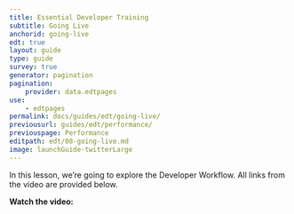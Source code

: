 ```yaml
---
title: Essential Developer Training
subtitle: Going Live
anchorid: going-live
edt: true
layout: guide
type: guide
survey: true
generator: pagination
pagination:
    provider: data.edtpages
use:
    - edtpages
permalink: docs/guides/edt/going-live/
previousurl: guides/edt/performance/
previouspage: Performance
editpath: edt/08-going-live.md
image: launchGuide-twitterLarge
---
```


In this lesson, we’re going to explore the Developer Workflow.
All links from the video are provided below.

**Watch the video:**

<script src="https://fast.wistia.com/embed/medias/azplm7zg2g.jsonp" async></script><script src="https://fast.wistia.com/assets/external/E-v1.js" async></script><div class="wistia_responsive_padding" style="padding:56.25% 0 0 0;position:relative;"><div class="wistia_responsive_wrapper" style="height:100%;left:0;position:absolute;top:0;width:100%;"><div class="wistia_embed wistia_async_azplm7zg2g videoFoam=true" style="height:100%;position:relative;width:100%"><div class="wistia_swatch" style="height:100%;left:0;opacity:0;overflow:hidden;position:absolute;top:0;transition:opacity 200ms;width:100%;"><img src="https://fast.wistia.com/embed/medias/azplm7zg2g/swatch" style="filter:blur(5px);height:100%;object-fit:contain;width:100%;" alt="preview of video with a play button" onload="this.parentNode.style.opacity=1;" />

<br />

**Resource Links From Video**

 - [Pricing Comparison](https://pantheon.io/plans/pricing-comparison)
 - [Performance and load testing](/docs/load-and-performance-testing/)
 - [Varnish Checker](http://varnishcheck.pantheon.io/)
 - [Performance guide](/docs/guides/frontend-performance/)
 - [Google Page Speed](https://developers.google.com/speed/pagespeed/insights/)
 - [Webpagetest.org](https://www.webpagetest.org)
 - [SiteSpeed](https://www.sitespeed.io/)
 - [Launch Essentials](/docs/guides/launch/)
 - [Domains and DNS](/docs/domains/)
 - [Manage Plans in the Site Dashboard](/docs/site-plan/)
 - [Pantheon's Global CDN](/docs/global-cdn/)
 - [HTTPS on Pantheon's Global CDN](/docs/https/)
 - [Redirect to a Primary Domain](/docs/redirects/#redirect-to-https)
 - [Require HTTPS with the HSTS Header](/docs/hsts/)


<Callout title="Need more help? Get in touch:">

 - [Power Users](/docs/power-users/)
 - [Pantheon Support](/docs/support/)
 - [Office Hours](https://pantheon.io/agencies/office-hours)

</Callout>

<Enablement title="Getting Essential Developer Training" link="https://pantheon.io/agencies/learn-pantheon?docs">

Ramp up faster with an instructor-led version of this material, delivered by Pantheon's Developer Relations team.

</Enablement>
